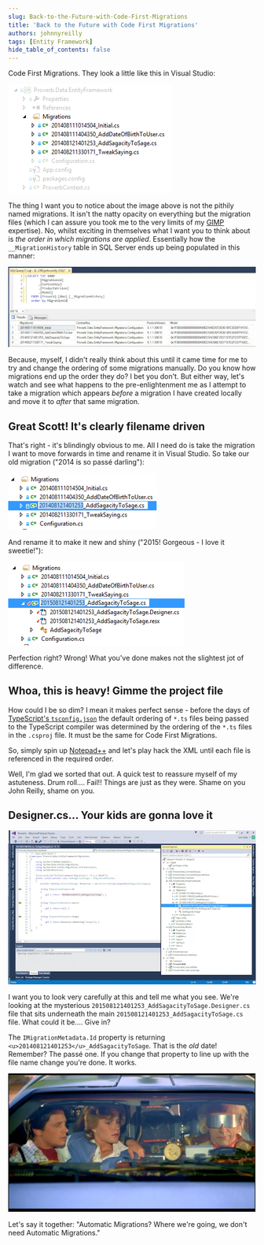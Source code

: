 ```yaml
---
slug: Back-to-the-Future-with-Code-First-Migrations
title: 'Back to the Future with Code First Migrations'
authors: johnnyreilly
tags: [Entity Framework]
hide_table_of_contents: false
---
```


Code First Migrations. They look a little like this in Visual Studio:

![](Migrations.png)

<!--truncate-->

The thing I want you to notice about the image above is not the pithily named migrations. It isn't the natty opacity on everything but the migration files (which I can assure you took me to the very limits of my [GIMP](http://www.gimp.org/) expertise). No, whilst exciting in themselves what I want you to think about is _the order in which migrations are applied_. Essentially how the `__MigrationHistory` table in SQL Server ends up being populated in this manner:

![](MigrationHistory.webp)

Because, myself, I didn't really think about this until it came time for me to try and change the ordering of some migrations manually. Do you know how migrations end up the order they do? I bet you don't. But either way, let's watch and see what happens to the pre-enlightenment me as I attempt to take a migration which appears _before_ a migration I have created locally and move it to _after_ that same migration.

## Great Scott! It's clearly filename driven

That's right - it's blindingly obvious to me. All I need do is take the migration I want to move forwards in time and rename it in Visual Studio. So take our old migration ("2014 is so passé darling"):

![](Screenshot-2015-06-19-13.07.50.png)

And rename it to make it new and shiny ("2015! Gorgeous - I love it sweetie!"):

![](Screenshot-2015-06-19-13.08.46.png)

Perfection right? Wrong! What you've done makes not the slightest jot of difference.

## Whoa, this is heavy! Gimme the project file

How could I be so dim? I mean it makes perfect sense - before the days of [TypeScript's `tsconfig.json`](../2015-02-27-hey-tsconfigjson-where-have-you-been/index.md) the default ordering of `*.ts` files being passed to the TypeScript compiler was determined by the ordering of the `*.ts` files in the `.csproj` file. It must be the same for Code First Migrations.

So, simply spin up [Notepad++](https://notepad-plus-plus.org/) and let's play hack the XML until each file is referenced in the required order.

Well, I'm glad we sorted that out. A quick test to reassure myself of my astuteness. Drum roll.... Fail!! Things are just as they were. Shame on you John Reilly, shame on you.

## Designer.cs... Your kids are gonna love it

![](Screenshot-2015-06-19-13.35.40.webp)

I want you to look very carefully at this and tell me what you see. We're looking at the mysterious `201508121401253_AddSagacityToSage.Designer.cs` file that sits underneath the main `201508121401253_AddSagacityToSage.cs` file. What could it be.... Give in?

The `IMigrationMetadata.Id` property is returning `<u>201408121401253</u>_AddSagacityToSage`. That is the _old_ date! Remember? The passé one. If you change that property to line up with the file name change you're done. It works.

![](where-were-going.webp)

Let's say it together: "Automatic Migrations? Where we're going, we don't need Automatic Migrations."
